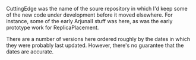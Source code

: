 CuttingEdge was the name of the soure repository in which I'd keep some of the new code under development before it moved elsewhere.
For instance, some of the early ArjunaII stuff was here, as was the early prototype work for ReplicaPlacement.

There are a number of versions here ordered roughly by the dates in which they were probably last updated. However, there's no guarantee
that the dates are accurate.
